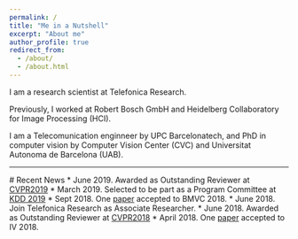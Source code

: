 ```yaml
---
permalink: /
title: "Me in a Nutshell"
excerpt: "About me"
author_profile: true
redirect_from: 
  - /about/
  - /about.html
---
```



I am a research scientist at Telefonica Research.


Previously, I worked at Robert Bosch GmbH and Heidelberg Collaboratory for Image Processing (HCI).


I am a Telecomunication enginneer by UPC Barcelonatech, and PhD in computer vision by Computer Vision Center (CVC) and Universitat Autonoma de Barcelona (UAB).
<hr>
# Recent News
* June 2019. Awarded as Outstanding Reviewer at <a href="http://cvpr2019.thecvf.com/files/CVPR_2019_Program_Guide.pdf">CVPR2019</a>
* March 2019. Selected to be part as a Program Committee at <a href="https://www.kdd.org/kdd2019/">KDD 2019</a>
* Sept 2018. One <a href="https://arxiv.org/abs/1810.09726">paper</a> accepted to BMVC 2018.
* June 2018. Join Telefonica Research as Associate Researcher.
* June 2018. Awarded as Outstanding Reviewer at <a href="http://cvpr2018.thecvf.com/program/reviewer_acknowledgements">CVPR2018</a>
* April 2018. One <a href="https://www.researchgate.net/publication/328451374_Learning_to_Forecast_Pedestrian_Intention_from_Pose_Dynamics">paper</a> accepted to IV 2018.

<a class="twitter-timeline" data-width="600" data-height="500" href="https://twitter.com/FerranDiego?ref_src=twsrc%5Etfw"></a><script async src="https://platform.twitter.com/widgets.js" charset="utf-8"></script>